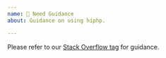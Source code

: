 ```yaml
---
name: 💢 Need Guidance
about: Guidance on using hiphp.

---
```


Please refer to our [Stack Overflow tag](https://stackoverflow.com/questions/tagged/hiphp) for guidance.